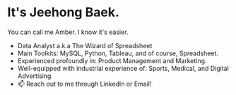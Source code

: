 # It's Jeehong Baek. 
You can call me Amber. I know it's easier.
- Data Analyst a.k.a The Wizard of Spreadsheet
- Main Toolkits: MySQL, Python, Tableau, and of course, Spreadsheet.
- Experienced profoundly in: Product Management and Marketing.
- Well-equipped with industrial experience of: Sports, Medical, and Digital Advertising
- 📫 Reach out to me through LinkedIn or Email! 

<!---
amverever/amverever is a ✨ special ✨ repository because its `README.md` (this file) appears on your GitHub profile.
You can click the Preview link to take a look at your changes.
--->

